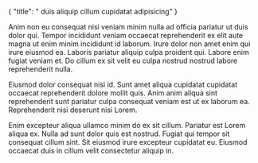 {
"title": " duis aliquip cillum cupidatat adipisicing"
}

Anim non eu consequat nisi veniam minim nulla ad officia pariatur ut duis dolor qui. Tempor incididunt veniam occaecat reprehenderit ex elit aute magna ut enim minim incididunt id laborum. Irure dolor non amet enim qui irure eiusmod ea. Laboris pariatur aliquip culpa proident qui. Labore enim fugiat veniam et. Do cillum ex sit velit eu culpa nostrud nostrud labore reprehenderit nulla.

Eiusmod dolor consequat nisi id. Sunt amet aliqua cupidatat cupidatat occaecat reprehenderit dolore mollit quis. Anim anim aliqua sint reprehenderit sunt pariatur culpa consequat veniam est ut ex laborum ea. Reprehenderit nisi deserunt nisi Lorem.

Enim excepteur aliqua ullamco minim do ex sit cillum. Pariatur est Lorem aliqua ex. Nulla ad sunt dolor quis est nostrud. Fugiat qui tempor sit consequat cillum sint. Sit eiusmod irure excepteur cupidatat eu. Eiusmod occaecat duis in cillum velit consectetur aliquip in.